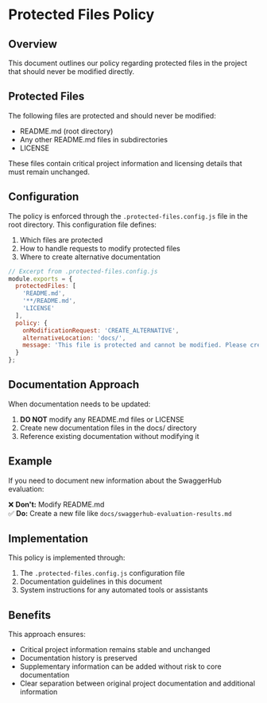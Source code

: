 # Protected Files Policy

## Overview

This document outlines our policy regarding protected files in the project that should never be modified directly.

## Protected Files

The following files are protected and should never be modified:

- README.md (root directory)
- Any other README.md files in subdirectories
- LICENSE

These files contain critical project information and licensing details that must remain unchanged.

## Configuration

The policy is enforced through the `.protected-files.config.js` file in the root directory. This configuration file defines:

1. Which files are protected
2. How to handle requests to modify protected files
3. Where to create alternative documentation

```javascript
// Excerpt from .protected-files.config.js
module.exports = {
  protectedFiles: [
    'README.md',
    '**/README.md',
    'LICENSE'
  ],
  policy: {
    onModificationRequest: 'CREATE_ALTERNATIVE',
    alternativeLocation: 'docs/',
    message: 'This file is protected and cannot be modified. Please create supplementary documentation in the docs/ directory instead.'
  }
};
```

## Documentation Approach

When documentation needs to be updated:

1. **DO NOT** modify any README.md files or LICENSE
2. Create new documentation files in the docs/ directory
3. Reference existing documentation without modifying it

## Example

If you need to document new information about the SwaggerHub evaluation:

❌ **Don't:** Modify README.md  
✅ **Do:** Create a new file like `docs/swaggerhub-evaluation-results.md`

## Implementation

This policy is implemented through:

1. The `.protected-files.config.js` configuration file
2. Documentation guidelines in this document
3. System instructions for any automated tools or assistants

## Benefits

This approach ensures:

- Critical project information remains stable and unchanged
- Documentation history is preserved
- Supplementary information can be added without risk to core documentation
- Clear separation between original project documentation and additional information

